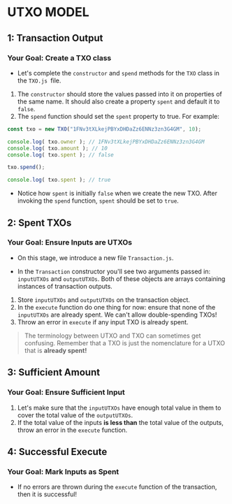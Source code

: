 # UTXO MODEL

## 1: Transaction Output
### Your Goal: Create a TXO class
- Let's complete the `constructor` and `spend` methods for the `TXO` class in the `TXO.js `file.

1. The `constructor` should store the values passed into it on properties of the same name. It should also create a property `spent` and default it to `false`.
2. The `spend` function should set the `spent` property to true. For example:

```js
const txo = new TXO("1FNv3tXLkejPBYxDHDaZz6ENNz3zn3G4GM", 10);

console.log( txo.owner ); // 1FNv3tXLkejPBYxDHDaZz6ENNz3zn3G4GM
console.log( txo.amount ); // 10
console.log( txo.spent ); // false

txo.spend();

console.log( txo.spent ); // true
```
- Notice how `spent` is initially `false` when we create the new TXO. After invoking the `spend` function, `spent` should be set to `true`.

## 2: Spent TXOs
### Your Goal: Ensure Inputs are UTXOs
- On this stage, we introduce a new file `Transaction.js`.

- In the `Transaction` constructor you'll see two arguments passed in: `inputUTXOs` and `outputUTXOs`. Both of these objects are arrays containing instances of transaction outputs.

1. Store `inputUTXOs` and `outputUTXOs` on the transaction object.
2. In the `execute` function do one thing for now: ensure that none of the `inputUTXOs` are already spent. We can't allow double-spending TXOs!
3. Throw an error in `execute` if any input TXO is already spent.
> The terminology between UTXO and TXO can sometimes get confusing. Remember that a TXO is just the nomenclature for a UTXO that is **already spent!**

## 3: Sufficient Amount
###  Your Goal: Ensure Sufficient Input
1. Let's make sure that the `inputUTXOs` have enough total value in them to cover the total value of the `outputUTXOs`.
2. If the total value of the inputs **is less than** the total value of the outputs, throw an error in the `execute` function.

## 4: Successful Execute
### Your Goal: Mark Inputs as Spent
- If no errors are thrown during the `execute` function of the transaction, then it is successful! 